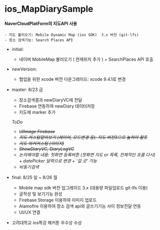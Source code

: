 # ios_MapDiarySample

#### NaverCloudPlatForm의  지도API 사용 
    - 지도 불러오기: Mobile Dynamic Map (ios SDK)  3.x 버전 (git-lfs)
    - 장소 검색기능: Search Places API 

- initial: 
  - 네이버 MobileMap 불러오기 ( 현재위치 추가 ) + SearchPlaces API 호출

- newVersion:
    - 협업을 위한 xcode 버전 다운그레이드: xcode 9.4.1로 변경 
  
- master: 8/23 금
    - 장소검색결과 newDiaryVC에 전달
    - Firebase 연동하여 newDiary 데이터저장
    - 지도에 marker 추가
    
    *ToDo*
    - ~~*UIImage Firebase*~~
    - ~~*지도 커스텀알아보기 (레이어, 모드변경 등): 지도 버전3으로 높혀야 할듯*~~
    - ~~*지도 마커커스텀 (이미지)*~~
    - ~~*ShowDiaryVC, DiaryLogVC*~~
    - *논의해야할 내용: 첫화면 등록버튼 (첫화면 지도 or 목록, 전체적인 흐름 다시) + datePicker 달력으로 변경 + '갈 곳' 기능*
    - *비동기검색*

- final: 8/25 일 ~ 8/26 월 
   - Mobile map sdk 버전 업그레이드 3.x (대용량 파일업로드 git-lfs 이용)
   - 글작성 및 보기기능 완성 
   - Firebase Storage 이용하여 이미지 업로드 
   - Alamofire 이용하여 장소 검색 api와 글쓰기기능 사이 정보전달 연동 
   - UI/UX 연결
 
 - 고려대학교 ios특강 해커톤 우수상 수상

    


